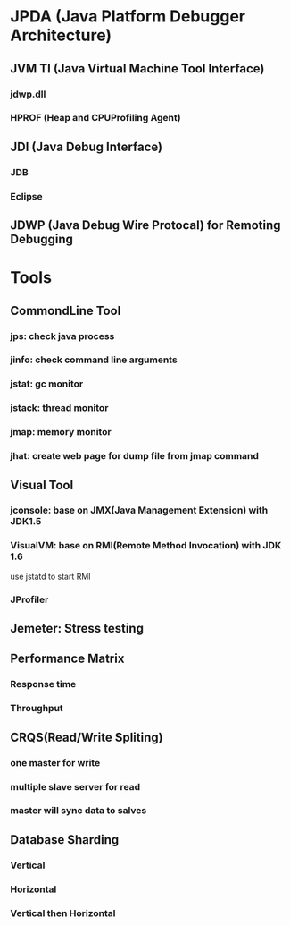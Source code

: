 # JPDA (Java Platform Debugger Architecture)
## JVM TI (Java Virtual Machine Tool Interface)
### jdwp.dll
### HPROF (Heap and CPUProfiling Agent)
## JDI (Java Debug Interface)
### JDB
### Eclipse
## JDWP (Java Debug Wire Protocal) for Remoting Debugging
# Tools
## CommondLine Tool
### jps: check java process
### jinfo: check command line arguments
### jstat: gc monitor
### jstack: thread monitor
### jmap: memory monitor
### jhat: create web page for dump file from jmap command
## Visual Tool
### jconsole: base on JMX(Java Management Extension) with JDK1.5
### VisualVM: base on RMI(Remote Method Invocation) with JDK 1.6
use jstatd to start RMI
### JProfiler

## Jemeter: Stress testing

## Performance Matrix
### Response time
### Throughput
###
## CRQS(Read/Write Spliting)
### one master for write
### multiple slave server for read
### master will sync data to salves
## Database Sharding
### Vertical
### Horizontal
### Vertical then Horizontal

